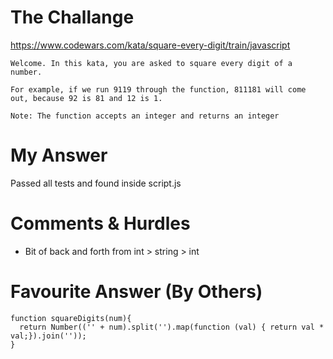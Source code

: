 # The Challange

https://www.codewars.com/kata/square-every-digit/train/javascript

```
Welcome. In this kata, you are asked to square every digit of a number.

For example, if we run 9119 through the function, 811181 will come out, because 92 is 81 and 12 is 1.

Note: The function accepts an integer and returns an integer
```

# My Answer

Passed all tests and found inside script.js

# Comments & Hurdles

* Bit of back and forth from int > string > int

# Favourite Answer (By Others)
```
function squareDigits(num){
  return Number(('' + num).split('').map(function (val) { return val * val;}).join(''));
}
```